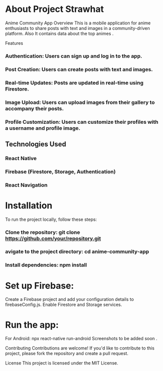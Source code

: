 # About Project Strawhat
Anime Community App
Overview
This is a mobile application for anime enthusiasts to share posts with text and images in a community-driven platform. Also It contains data about the top animes .

Features
### Authentication: Users can sign up and log in to the app.
### Post Creation: Users can create posts with text and images.
### Real-time Updates: Posts are updated in real-time using Firestore.
### Image Upload: Users can upload images from their gallery to accompany their posts.
### Profile Customization: Users can customize their profiles with a username and profile image.
## Technologies Used
### React Native
### Firebase (Firestore, Storage, Authentication)
### React Navigation
# Installation
To run the project locally, follow these steps:

### Clone the repository: git clone https://github.com/your/repository.git
### avigate to the project directory: cd anime-community-app
### Install dependencies: npm install
# Set up Firebase:
Create a Firebase project and add your configuration details to firebaseConfig.js.
Enable Firestore and Storage services.
# Run the app:
For Android: npx react-native run-android
Screenshots to be added soon .


Contributing
Contributions are welcome! If you'd like to contribute to this project, please fork the repository and create a pull request.

License
This project is licensed under the MIT License.

